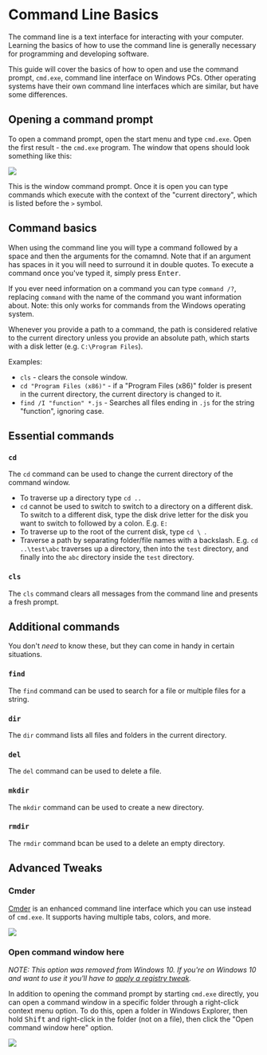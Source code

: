 # Command Line Basics

The command line is a text interface for interacting with your computer.  Learning the basics of how to use the command line is generally necessary for programming and developing software.

This guide will cover the basics of how to open and use the command prompt, `cmd.exe`, command line interface on Windows PCs.  Other operating systems have their own command line interfaces which are similar, but have some differences.

## Opening a command prompt

To open a command prompt, open the start menu and type `cmd.exe`.  Open the first result - the `cmd.exe` program.  The window that opens should look something like this:

![](https://upload.wikimedia.org/wikipedia/commons/b/b3/Command_Prompt_on_Windows_10_RTM.png)

This is the window command prompt.  Once it is open you can type commands which execute with the context of the "current directory", which is listed before the `>` symbol.

## Command basics

When using the command line you will type a command followed by a space and then the arguments for the comamnd.  Note that if an argument has spaces in it you will need to surround it in double quotes.  To execute a command once you've typed it, simply press <kbd>Enter</kbd>.

If you ever need information on a command you can type `command /?`, replacing `command` with the name of the command you want information about.  Note: this only works for commands from the Windows operating system.

Whenever you provide a path to a command, the path is considered relative to the current directory unless you provide an absolute path, which starts with a disk letter (e.g. `C:\Program Files`).

Examples:

- `cls` - clears the console window.
- `cd "Program Files (x86)"` - if a "Program Files (x86)" folder is present in the current directory, the current directory is changed to it.
- `find /I "function" *.js` - Searches all files ending in `.js` for the string "function", ignoring case.


## Essential commands

### `cd`

The `cd` command can be used to change the current directory of the command window.

- To traverse up a directory type `cd ..`
- `cd` cannot be used to switch to switch to a directory on a different disk.  To switch to a different disk, type the disk drive letter for the disk you want to switch to followed by a colon.  E.g. `E:`
- To traverse up to the root of the current disk, type `cd \ `.
- Traverse a path by separating folder/file names with a backslash.  E.g. `cd ..\test\abc` traverses up a directory, then into the `test` directory, and finally into the `abc` directory inside the `test` directory.
 

### `cls`

The `cls` command clears all messages from the command line and presents a fresh prompt.

## Additional commands

You don't *need* to know these, but they can come in handy in certain situations.

### `find`

The `find` command can be used to search for a file or multiple files for a string.

### `dir`

The `dir` command lists all files and folders in the current directory.

### `del`

The `del` command can be used to delete a file.

### `mkdir`

The `mkdir` command can be used to create a new directory.

### `rmdir`

The `rmdir` command bcan be used to a delete an empty directory.

## Advanced Tweaks

### Cmder

[Cmder](http://cmder.net/) is an enhanced command line interface which you can use instead of `cmd.exe`.  It supports having multiple tabs, colors, and more.

![](http://puu.sh/BdkdZ.jpg)

### Open command window here

*NOTE: This option was removed from Windows 10.  If you're on Windows 10 and want to use it you'll have to [apply a registry tweak](https://www.howtogeek.com/302408/how-to-put-open-command-window-here-back-on-the-windows-right-click-menu/).*

In addition to opening the command prompt by starting `cmd.exe` directly, you can open a command window in a specific folder through a right-click context menu option.  To do this, open a folder in Windows Explorer, then hold <kbd>Shift</kbd> and right-click in the folder (not on a file), then click the "Open command window here" option.

![](http://puu.sh/Bdk55.png)